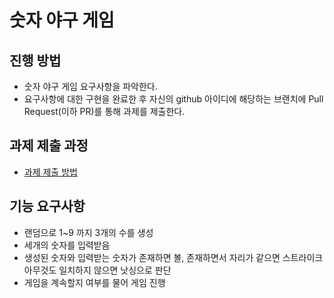 # 숫자 야구 게임
## 진행 방법
* 숫자 야구 게임 요구사항을 파악한다.
* 요구사항에 대한 구현을 완료한 후 자신의 github 아이디에 해당하는 브랜치에 Pull Request(이하 PR)를 통해 과제를 제출한다.

## 과제 제출 과정
* [과제 제출 방법](https://github.com/next-step/nextstep-docs/tree/master/precourse)

## 기능 요구사항
- 랜덤으로 1~9 까지 3개의 수를 생성
- 세개의 숫자를 입력받음
- 생성된 숫자와 입력받는 숫자가 존재하면 볼, 존재하면서 자리가 같으면 스트라이크 아무것도 일치하지 않으면 낫싱으로 판단
- 게임을 계속할지 여부를 물어 게임 진행


